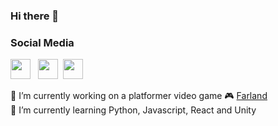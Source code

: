 ### Hi there 👋

<!--
**moonstoper/moonstoper** is a ✨ _special_ ✨ repository because its `README.md` (this file) appears on your GitHub profile.
-->
### Social Media
[<img height="32" width="32" src="https://cdn.jsdelivr.net/npm/simple-icons@v3/icons/instagram.svg"  />](https://www.facebook.com) &nbsp;  [<img height="32" width="32" src="https://cdn.jsdelivr.net/npm/simple-icons@v3/icons/facebook.svg" href="https://www.facebook.com"/>](https://www.facebook.com)&nbsp; <img height="32" width="32" src="https://cdn.jsdelivr.net/npm/simple-icons@v3/icons/linkedin.svg" href="https://www.facebook.com"/> 

🔭 I’m currently working on a platformer video game 🎮 [Farland](https://github.com/moonstoper/Farland)<br />
🌱 I’m currently learning Python, Javascript, React and Unity<br />

